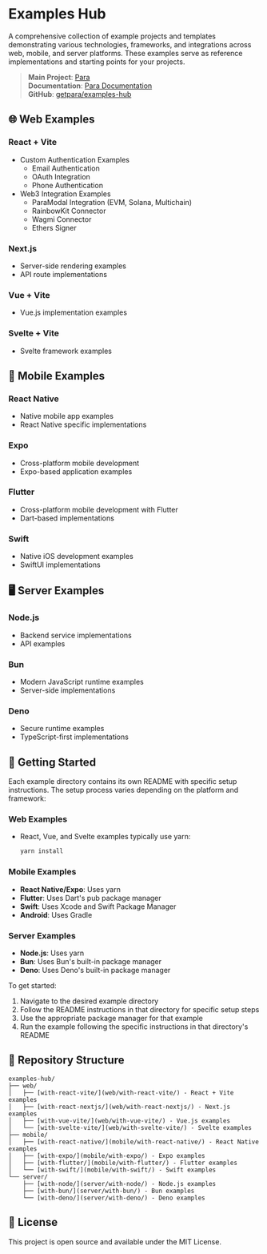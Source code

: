 # Examples Hub

A comprehensive collection of example projects and templates demonstrating various technologies, frameworks, and integrations across web, mobile, and server platforms. These examples serve as reference implementations and starting points for your projects.

> **Main Project**: [Para](https://getpara.com)  
> **Documentation**: [Para Documentation](https://docs.getpara.com)  
> **GitHub**: [getpara/examples-hub](https://github.com/getpara/examples-hub)

## 🌐 Web Examples

### React + Vite

- Custom Authentication Examples
  - Email Authentication
  - OAuth Integration
  - Phone Authentication
- Web3 Integration Examples
  - ParaModal Integration (EVM, Solana, Multichain)
  - RainbowKit Connector
  - Wagmi Connector
  - Ethers Signer

### Next.js

- Server-side rendering examples
- API route implementations

### Vue + Vite

- Vue.js implementation examples

### Svelte + Vite

- Svelte framework examples

## 📱 Mobile Examples

### React Native

- Native mobile app examples
- React Native specific implementations

### Expo

- Cross-platform mobile development
- Expo-based application examples

### Flutter

- Cross-platform mobile development with Flutter
- Dart-based implementations

### Swift

- Native iOS development examples
- SwiftUI implementations

## 🖥️ Server Examples

### Node.js

- Backend service implementations
- API examples

### Bun

- Modern JavaScript runtime examples
- Server-side implementations

### Deno

- Secure runtime examples
- TypeScript-first implementations

## 🚀 Getting Started

Each example directory contains its own README with specific setup instructions. The setup process varies depending on the platform and framework:

### Web Examples

- React, Vue, and Svelte examples typically use yarn:
  ```bash
  yarn install
  ```

### Mobile Examples

- **React Native/Expo**: Uses yarn
- **Flutter**: Uses Dart's pub package manager
- **Swift**: Uses Xcode and Swift Package Manager
- **Android**: Uses Gradle

### Server Examples

- **Node.js**: Uses yarn
- **Bun**: Uses Bun's built-in package manager
- **Deno**: Uses Deno's built-in package manager

To get started:

1. Navigate to the desired example directory
2. Follow the README instructions in that directory for specific setup steps
3. Use the appropriate package manager for that example
4. Run the example following the specific instructions in that directory's README

## 📂 Repository Structure

```
examples-hub/
├── web/
│   ├── [with-react-vite/](web/with-react-vite/) - React + Vite examples
│   ├── [with-react-nextjs/](web/with-react-nextjs/) - Next.js examples
│   ├── [with-vue-vite/](web/with-vue-vite/) - Vue.js examples
│   └── [with-svelte-vite/](web/with-svelte-vite/) - Svelte examples
├── mobile/
│   ├── [with-react-native/](mobile/with-react-native/) - React Native examples
│   ├── [with-expo/](mobile/with-expo/) - Expo examples
│   ├── [with-flutter/](mobile/with-flutter/) - Flutter examples
│   └── [with-swift/](mobile/with-swift/) - Swift examples
└── server/
    ├── [with-node/](server/with-node/) - Node.js examples
    ├── [with-bun/](server/with-bun/) - Bun examples
    └── [with-deno/](server/with-deno/) - Deno examples
```

## 📝 License

This project is open source and available under the MIT License.
